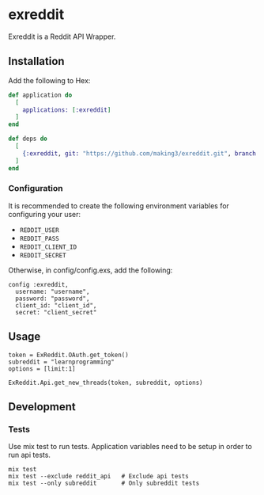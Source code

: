 # exreddit

Exreddit is a Reddit API Wrapper.

## Installation

Add the following to Hex:

```elixir
def application do
  [
    applications: [:exreddit]
  ]
end

def deps do
  [
    {:exreddit, git: "https://github.com/making3/exreddit.git", branch: "master"}
  ]
end
```

### Configuration

It is recommended to create the following environment variables for configuring your user:

- `REDDIT_USER`
- `REDDIT_PASS`
- `REDDIT_CLIENT_ID`
- `REDDIT_SECRET`

Otherwise, in config/config.exs, add the following:

    config :exreddit,
      username: "username",
      password: "password",
      client_id: "client_id",
      secret: "client_secret"

## Usage

    token = ExReddit.OAuth.get_token()
    subreddit = "learnprogramming"
    options = [limit:1]

    ExReddit.Api.get_new_threads(token, subreddit, options)

## Development

### Tests

Use mix test to run tests. Application variables need to be setup in order to run api tests.

    mix test
    mix test --exclude reddit_api   # Exclude api tests
    mix test --only subreddit       # Only subreddit tests
